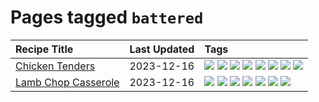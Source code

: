 # Pages tagged `battered`

|Recipe Title|Last Updated|Tags
|:---|:---|:---|
|[Chicken Tenders](../recipes/chickentenders.md)|2023-12-16|[![](https://img.shields.io/badge/tag-airfryer-d4602a)](../tags/airfryer.md) [![](https://img.shields.io/badge/tag-amazing-b7439e)](../tags/amazing.md) [![](https://img.shields.io/badge/tag-battered-c02c21)](../tags/battered.md) [![](https://img.shields.io/badge/tag-chicken-5d33f3)](../tags/chicken.md) [![](https://img.shields.io/badge/tag-crumbed-2b6571)](../tags/crumbed.md) [![](https://img.shields.io/badge/tag-messy-f53bfe)](../tags/messy.md) [![](https://img.shields.io/badge/tag-mine-6d71)](../tags/mine.md) [![](https://img.shields.io/badge/tag-sides-acbc2f)](../tags/sides.md)|
|[Lamb Chop Casserole](../recipes/lambchopcasserole.md)|2023-12-16|[![](https://img.shields.io/badge/tag-aussie-1754e4)](../tags/aussie.md) [![](https://img.shields.io/badge/tag-baked-c6d429)](../tags/baked.md) [![](https://img.shields.io/badge/tag-battered-c02c21)](../tags/battered.md) [![](https://img.shields.io/badge/tag-casserole-9d5b24)](../tags/casserole.md) [![](https://img.shields.io/badge/tag-family-13fda6)](../tags/family.md) [![](https://img.shields.io/badge/tag-fried-9fef19)](../tags/fried.md) [![](https://img.shields.io/badge/tag-lamb-8ce73b)](../tags/lamb.md)|